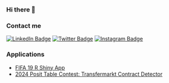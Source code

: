 ### Hi there 👋

### Contact me

[![LinkedIn Badge](https://img.shields.io/badge/LinkedIn-Profile-blue)](https://www.linkedin.com/in/ekrem-bayar/)
[![Twitter Badge](https://img.shields.io/badge/Twitter-Profile-blue)](https://twitter.com/EkremBayar_)
[![Instagram Badge](https://img.shields.io/badge/Instagram-Profile-orange)](https://www.instagram.com/ekrembayar_/)

### Applications

- [FIFA 19 R Shiny App](https://ekrem-bayar.shinyapps.io/FifaDash/)
- [2024 Posit Table Contest: Transfermarkt Contract Detector](https://github.com/EkremBayar/2024-Posit-Table-Contest)


<!--
**EkremBayar/EkremBayar** is a ✨ _special_ ✨ repository because its `README.md` (this file) appears on your GitHub profile.

Here are some ideas to get you started:

- 🔭 I’m currently working on ...
- 🌱 I’m currently learning ...
- 👯 I’m looking to collaborate on ...
- 🤔 I’m looking for help with ...
- 💬 Ask me about ...
- 📫 How to reach me: ...
- 😄 Pronouns: ...
- ⚡ Fun fact: ...
-->


